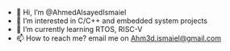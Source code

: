 - 👋 Hi, I’m @AhmedAlsayedIsmaiel
- 👀 I’m interested in C/C++ and embedded system projects
- 🌱 I’m currently learning RTOS, RISC-V
- 📫 How to reach me? email me on Ahm3d.ismaiel@gmail.com

<!---
AhmedAlsayedIsmaiel/AhmedAlsayedIsmaiel is a ✨ special ✨ repository because its `README.md` (this file) appears on your GitHub profile.
You can click the Preview link to take a look at your changes.
--->
